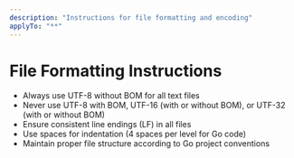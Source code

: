 ```yaml
---
description: "Instructions for file formatting and encoding"
applyTo: "**"
---
```

# File Formatting Instructions

- Always use UTF-8 without BOM for all text files
- Never use UTF-8 with BOM, UTF-16 (with or without BOM), or UTF-32 (with or without BOM)
- Ensure consistent line endings (LF) in all files
- Use spaces for indentation (4 spaces per level for Go code)
- Maintain proper file structure according to Go project conventions
